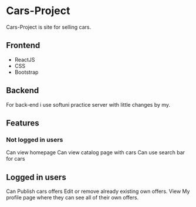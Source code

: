 # Cars-Project
Cars-Project is site for selling cars.
## Frontend
- ReactJS
- CSS
- Bootstrap
## Backend
For back-end i use softuni practice server with little changes by my.
## Features
### Not logged in users
Can view homepage
Can view catalog page with cars
Can use search bar for cars
## Logged in users
Can Publish cars offers
Edit or remove already existing own offers.
View My profile page where they can see all of their own offers.
 
